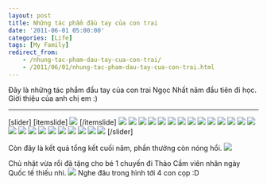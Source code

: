 ```yaml
---
layout: post
title: Những tác phẩm đầu tay của con trai
date: '2011-06-01 05:00:00'
categories: [Life]
tags: [My Family]
redirect_from: 
    - /nhung-tac-pham-dau-tay-cua-con-trai/
    - /2011/06/01/nhung-tac-pham-dau-tay-cua-con-trai.html
---
```


Đây là những tác phẩm đầu tay của con trai Ngọc Nhất năm đầu tiên đi học. Giời thiệu của anh chị em :)

***

[slider]
    [itemslide]
        ![](https://lh3.googleusercontent.com/-kUz2OI2Z7j4/TeWWxODJ49I/AAAAAAAAACQ/Y71yh5WsmXU/w810-h543-no/P1010167.JPG)
    [/itemslide]
    ![](https://lh6.googleusercontent.com/-Jt0vIuxODAU/TeWWzgCD0pI/AAAAAAAAACU/HZAMggXWT8A/w778-h543-no/P1010165.JPG)
    ![](https://lh4.googleusercontent.com/-edpjgtmu-sc/TeWWz9ebEsI/AAAAAAAAACY/00gvV7adr2s/w831-h543-no/P1010168.JPG)
    ![](https://lh3.googleusercontent.com/-ajEXO5YpSv0/TeWW1yzQaOI/AAAAAAAAACc/L31-WL1vMJM/w807-h543-no/P1010166.JPG)
    ![](https://lh4.googleusercontent.com/-IvcRtFzZEYc/TeWW5OcKDzI/AAAAAAAAACg/nhxTtLiu3qw/w494-h339-no/P1010169.JPG)
    ![](https://lh3.googleusercontent.com/-TOmKVHLgHio/TeWW6d9eyVI/AAAAAAAAACk/l4TNkxBok5A/w518-h339-no/P1010170.JPG)
    ![](https://lh5.googleusercontent.com/-emOwpeF72Mk/TeWW6XOw3rI/AAAAAAAAACo/6IRBHfsnGb8/w505-h339-no/P1010171.JPG)
    ![](https://lh3.googleusercontent.com/-RIpH8G4t5Jc/TeWW7csca_I/AAAAAAAAACs/zY_--RRzGXs/w507-h339-no/P1010172.JPG)
    ![](https://lh3.googleusercontent.com/-Taq1gvWebqc/TeWW8_7H0tI/AAAAAAAAACw/mnc11ZWofdQ/w473-h339-no/P1010174.JPG)
    ![](https://lh6.googleusercontent.com/-gKwKlF27kAQ/TeWW9OFZUhI/AAAAAAAAAC0/52-m9PI1lGY/w526-h339-no/P1010175.JPG)
    ![](https://lh5.googleusercontent.com/-z27D3zMLX-U/TeWW9OQ3FAI/AAAAAAAAAC4/61rKB08CDFo/w523-h339-no/P1010173.JPG)
    ![](https://lh5.googleusercontent.com/-1XrgEXKzq_U/TeWW_RLLtjI/AAAAAAAAAC8/xI60HE2SsLI/w534-h339-no/P1010177.JPG)
    ![](https://lh4.googleusercontent.com/-OgwFVG0N5tc/TeWW_7WGHTI/AAAAAAAAADA/mN0i8rRmvHE/w498-h339-no/P1010176.JPG)
    ![](https://lh5.googleusercontent.com/-Ka9ybEfBCHY/TeWXAL-ie0I/AAAAAAAAADE/iP6dkgJM_YI/w512-h339-no/P1010178.JPG)
    ![](https://lh4.googleusercontent.com/-_qFFje5EIv8/TeWXAV_n8DI/AAAAAAAAADI/_J4FXgYH754/w506-h339-no/P1010179.JPG)
    ![](https://lh4.googleusercontent.com/-vwDis3lG2R8/TeWXBVru0EI/AAAAAAAAADM/zxilbG7rWdU/w528-h339-no/P1010180.JPG)
    ![](https://lh3.googleusercontent.com/-hgL6oaOMJZo/TeWXCIV_zeI/AAAAAAAAADQ/GFIQGXNnnbk/w514-h339-no/P1010181.JPG)
    ![](https://lh3.googleusercontent.com/-0SV5xzciD-E/TeWXCxX4qHI/AAAAAAAAADU/FAgcYbK3H4s/w547-h339-no/P1010183.JPG)
    ![](https://lh5.googleusercontent.com/-8enAd1bHS0I/TeWXC6aExvI/AAAAAAAAADY/d6Z3r-HUTIY/w486-h339-no/P1010182.JPG)
    ![](https://lh4.googleusercontent.com/-ILB12DN4gUk/TeWXDe8UPKI/AAAAAAAAADc/sK1glz2Hl38/w520-h339-no/P1010184.JPG)
    ![](https://lh4.googleusercontent.com/--UOK7pvYLdE/TeWXD333L9I/AAAAAAAAADg/0P8RjlyIq8A/w513-h339-no/P1010185.JPG)
    ![](https://lh4.googleusercontent.com/-AAXEAKV1q0c/TeWXE0nCFJI/AAAAAAAAADk/sKgN7TkcwVU/w506-h339-no/P1010187.JPG)
    ![](https://lh6.googleusercontent.com/-9Qy1Y-gdvCo/TeWXFBF9e6I/AAAAAAAAADo/LtuUxBearw8/w508-h339-no/P1010186.JPG)
    ![](https://lh6.googleusercontent.com/-mS9y6oxD7rE/TeWXFZ7rbNI/AAAAAAAAADs/A2BJ4Xx3YSw/w504-h339-no/P1010188.JPG)
    ![](https://lh5.googleusercontent.com/-oQUoiE-xfjs/TeWXGLzUi9I/AAAAAAAAADw/ZXZmEhFNGHE/w486-h339-no/P1010189.JPG)
[/slider]

Còn đây là kết quả tổng kết cuối năm, phần thưởng còn nóng hổi.
![](https://trinhvanchung.files.wordpress.com/2011/06/p1010108.jpg)

Chủ nhật vừa rổi đã tặng cho bé 1 chuyến đi Thảo Cầm viên nhân ngày Quốc tế thiếu nhi.
![](https://trinhvanchung.files.wordpress.com/2011/06/p1010164.jpg)
Nghe đâu trong hình tới 4 con cọp :D
